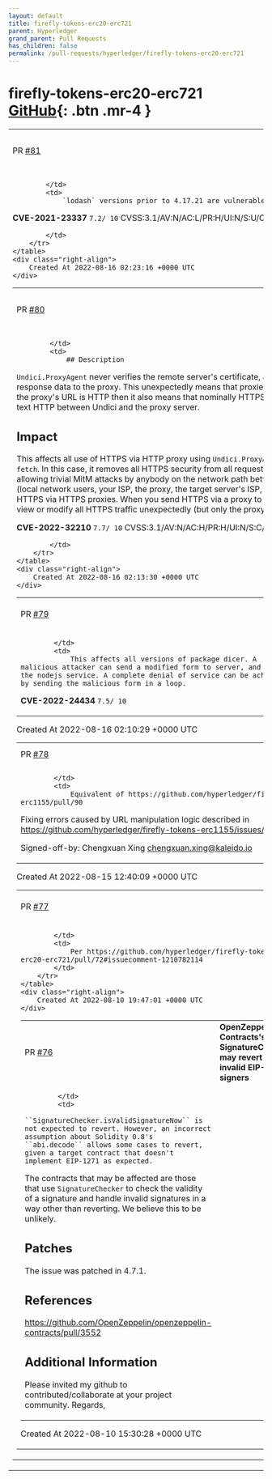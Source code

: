 ```yaml
---
layout: default
title: firefly-tokens-erc20-erc721
parent: Hyperledger
grand_parent: Pull Requests
has_children: false
permalink: /pull-requests/hyperledger/firefly-tokens-erc20-erc721
---
```


# firefly-tokens-erc20-erc721 <span class="fs-3 right-align">[GitHub](https://github.com/hyperledger/firefly-tokens-erc20-erc721){: .btn .mr-4 }</span>


<div>
    <table>
        <tr>
            <td>
                PR <a href="https://github.com/hyperledger/firefly-tokens-erc20-erc721/pull/81" class=".btn">#81</a>
            </td>
            <td>
                <b>
                    Patched Command Injection in lodash
                </b>
            </td>
        </tr>
        <tr>
            <td>
                
            </td>
            <td>
                `lodash` versions prior to 4.17.21 are vulnerable to Command Injection via the template function.

**CVE-2021-23337**
`7.2/ 10`
CVSS:3.1/AV:N/AC:L/PR:H/UI:N/S:U/C:H/I:H/A:H

            </td>
        </tr>
    </table>
    <div class="right-align">
        Created At 2022-08-16 02:23:16 +0000 UTC
    </div>
</div>

<div>
    <table>
        <tr>
            <td>
                PR <a href="https://github.com/hyperledger/firefly-tokens-erc20-erc721/pull/80" class=".btn">#80</a>
            </td>
            <td>
                <b>
                    Patch ProxyAgent vulnerable to MITM
                </b>
            </td>
        </tr>
        <tr>
            <td>
                
            </td>
            <td>
                ## Description
`Undici.ProxyAgent` never verifies the remote server's certificate, and always exposes all request & response data to the proxy. This unexpectedly means that proxies can MitM all HTTPS traffic, and if the proxy's URL is HTTP then it also means that nominally HTTPS requests are actually sent via plain-text HTTP between Undici and the proxy server.

## Impact
This affects all use of HTTPS via HTTP proxy using `Undici.ProxyAgent` with Undici or Node's global `fetch`. In this case, it removes all HTTPS security from all requests sent using Undici's `ProxyAgent`, allowing trivial MitM attacks by anybody on the network path between the client and the target server (local network users, your ISP, the proxy, the target server's ISP, etc).
This less seriously affects HTTPS via HTTPS proxies. When you send HTTPS via a proxy to a remote server, the proxy can freely view or modify all HTTPS traffic unexpectedly (but only the proxy).

**CVE-2022-32210**
`7.7/ 10`
CVSS:3.1/AV:N/AC:H/PR:H/UI:N/S:C/C:H/I:H/A:N

            </td>
        </tr>
    </table>
    <div class="right-align">
        Created At 2022-08-16 02:13:30 +0000 UTC
    </div>
</div>

<div>
    <table>
        <tr>
            <td>
                PR <a href="https://github.com/hyperledger/firefly-tokens-erc20-erc721/pull/79" class=".btn">#79</a>
            </td>
            <td>
                <b>
                    🐛 BUG: Patched CVE-2022-24434 Crash in HeaderParser in dicer
                </b>
            </td>
        </tr>
        <tr>
            <td>
                
            </td>
            <td>
                This affects all versions of package dicer. A malicious attacker can send a modified form to server, and crash the nodejs service. A complete denial of service can be achived by sending the malicious form in a loop.

**CVE-2022-24434**
`7.5/ 10`
            </td>
        </tr>
    </table>
    <div class="right-align">
        Created At 2022-08-16 02:10:29 +0000 UTC
    </div>
</div>

<div>
    <table>
        <tr>
            <td>
                PR <a href="https://github.com/hyperledger/firefly-tokens-erc20-erc721/pull/78" class=".btn">#78</a>
            </td>
            <td>
                <b>
                    fixing url manipulation
                </b>
            </td>
        </tr>
        <tr>
            <td>
                
            </td>
            <td>
                Equivalent of https://github.com/hyperledger/firefly-tokens-erc1155/pull/90

Fixing errors caused by URL manipulation logic described in https://github.com/hyperledger/firefly-tokens-erc1155/issues/53

Signed-off-by: Chengxuan Xing <chengxuan.xing@kaleido.io>
            </td>
        </tr>
    </table>
    <div class="right-align">
        Created At 2022-08-15 12:40:09 +0000 UTC
    </div>
</div>

<div>
    <table>
        <tr>
            <td>
                PR <a href="https://github.com/hyperledger/firefly-tokens-erc20-erc721/pull/77" class=".btn">#77</a>
            </td>
            <td>
                <b>
                    Pass through EthConnect/EVMConnect receipts unchanged
                </b>
            </td>
        </tr>
        <tr>
            <td>
                
            </td>
            <td>
                Per https://github.com/hyperledger/firefly-tokens-erc20-erc721/pull/72#issuecomment-1210782114
            </td>
        </tr>
    </table>
    <div class="right-align">
        Created At 2022-08-10 19:47:01 +0000 UTC
    </div>
</div>

<div>
    <table>
        <tr>
            <td>
                PR <a href="https://github.com/hyperledger/firefly-tokens-erc20-erc721/pull/76" class=".btn">#76</a>
            </td>
            <td>
                <b>
                    OpenZeppelin Contracts's SignatureChecker may revert on invalid EIP-1271 signers
                </b>
            </td>
        </tr>
        <tr>
            <td>
                
            </td>
            <td>
                ``SignatureChecker.isValidSignatureNow`` is not expected to revert. However, an incorrect assumption about Solidity 0.8's ``abi.decode`` allows some cases to revert, given a target contract that doesn't implement EIP-1271 as expected.

The contracts that may be affected are those that use ``SignatureChecker`` to check the validity of a signature and handle invalid signatures in a way other than reverting. We believe this to be unlikely.

## Patches
The issue was patched in 4.7.1.

## References
https://github.com/OpenZeppelin/openzeppelin-contracts/pull/3552


## Additional Information
Please invited my github to contributed/collaborate at your project community.
Regards,
            </td>
        </tr>
    </table>
    <div class="right-align">
        Created At 2022-08-10 15:30:28 +0000 UTC
    </div>
</div>

